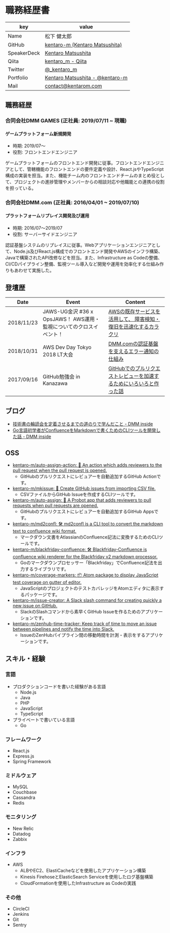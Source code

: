 # 職務経歴書
|key|value|
|---|-----|
|Name|松下 健太郎|
|GitHub|[kentaro-m \(Kentaro Matsushita\)](https://github.com/kentaro-m)|
|SpeakerDeck|[Kentaro Matsushita](https://speakerdeck.com/kentarom)|
|Qiita|[kentaro_m \- Qiita](https://qiita.com/kentaro_m)|
|Twitter|[@_kentaro_m](https://twitter.com/_kentaro_m)|
|Portfolio|[Kentaro Matsushita - @kentaro-m](https://kentarom.com/)|
|Mail|contact@kentarom.com|

## 職務経歴

### 合同会社DMM GAMES (正社員: 2019/07/11 ~ 現職)

#### ゲームプラットフォーム新規開発
* 時期: 2019/07〜
* 役割: フロントエンドエンジニア

ゲームプラットフォームのフロントエンド開発に従事。フロントエンドエンジニアとして、管轄機能のフロントエンドの要件定義や設計、React.jsやTypeScript構成の実装を担当。また、機能チーム内のフロントエンドチームのまとめ役として、プロジェクトの進捗管理やメンバーからの相談対応や他職能との連携の役割を担っている。

### 合同会社DMM.com (正社員: 2016/04/01 ~ 2019/07/10)

#### プラットフォームリプレイス開発及び運用
* 時期: 2016/07〜2019/07
* 役割: サーバーサイドエンジニア

認証基盤システムのリプレイスに従事。Webアプリケーションエンジニアとして、Node.js及びReact.js構成でのフロントエンド開発やAWSのインフラ構築、Javaで構築されたAPI改修などを担当。また、Infrastructure as Codeの整備、CI/CDパイプライン整備、監視ツール導入など開発や運用を効率化する仕組み作りもあわせて実施した。

## 登壇歴
|Date|Event|Content|
|----|-----|-------|
|2018/11/23|JAWS-UG金沢 #36 x OpsJAWS！ AWS運用・監視についてのクロスイベント！|[AWSの既存サービスを活用して、 障害検知・復旧を迅速化するカラクリ](https://speakerdeck.com/kentarom/jaws-ug-kanazawa-x-opsjaws)|
|2018/10/31|AWS Dev Day Tokyo 2018 LT大会|[DMM.comの認証基盤を支えるエラー通知の仕組み](https://speakerdeck.com/kentarom/aws-dev-day-tokyo-2018-lightning-talk)|
|2017/09/16|GitHub勉強会 in Kanazawa|[GitHubでのプルリクエストレビューを加速するためにいろいろと作った話](https://speakerdeck.com/kentarom/githubtefalsehururikuesutorehiyuwojia-su-surutameniiroirotozuo-tutahua)|

## ブログ
* [技術書の輪読会を定着させるまでの道のりで学んだこと - DMM inside](https://inside.dmm.com/entry/2018/10/02/rindokukai)
* [Go言語初学者がConfluenceをMarkdownで書くためのCLIツールを開発した話 - DMM inside](https://inside.dmm.com/entry/2018/05/28/golang-cli-tool)

## OSS
* [kentaro-m/auto-assign-action: 🤖 An action which adds reviewers to the pull request when the pull request is opened.](https://github.com/kentaro-m/auto-assign-action)
  * GitHubのプルリクエストにレビュアーを自動追加するGitHub Actionです。
* [kentaro-m/mkissue: 🎫 Create GitHub issues from importing CSV file.](https://github.com/kentaro-m/mkissue)
  * CSVファイルからGitHub Issueを作成するCLIツールです。
* [kentaro-m/auto-assign: 🤖 A Probot app that adds reviewers to pull requests when pull requests are opened.](https://github.com/kentaro-m/auto-assign)
  * GitHubのプルリクエストにレビュアーを自動追加するGitHub Appsです。
* [kentaro-m/md2confl: 🛠 md2confl is a CLI tool to convert the markdown text to confluence wiki format.](https://github.com/kentaro-m/md2confl)
  * マークダウン文書をAtlassianのConfluence記法に変換するためのCLIツールです。
* [kentaro-m/blackfriday-confluence: 🛠 Blackfriday-Confluence is confluence wiki renderer for the Blackfriday v2 markdown processor.](https://github.com/kentaro-m/blackfriday-confluence)
  * Goのマークダウンプロセッサー「Blackfriday」でConfluence記法を出力するライブラリです。
* [kentaro-m/coverage-markers: 📦 Atom package to display JavaScript test coverage on gutter of editor.](https://github.com/kentaro-m/coverage-markers)
  * JavaScriptのプロジェクトのテストカバレッジをAtomエディタに表示するパッケージです。
* [kentaro-m/issue-creator: A Slack slash command for creating quickly a new issue on GitHub.](https://github.com/kentaro-m/issue-creator)
  * SlackのSlashコマンドから素早くGitHub Issueを作るためのアプリケーションです。
* [kentaro-m/zenhub-time-tracker: Keep track of time to move an issue between pipelines and notify the time into Slack.](https://github.com/kentaro-m/zenhub-time-tracker)
  * IssueのZenHubパイプライン間の移動時間を計測・表示をするアプリケーションです。

## スキル・経験

### 言語
* プロダクションコードを書いた経験がある言語
  * Node.js
  * Java
  * PHP
  * JavaScript
  * TypeScript
* プライベートで書いている言語
  * Go

### フレームワーク
* React.js
* Express.js
* Spring Framework

### ミドルウェア
* MySQL
* Couchbase
* Cassandra
* Redis

### モニタリング
* New Relic
* Datadog
* Zabbix

### インフラ
* AWS
  * ALBやEC2、ElastiCacheなどを使用したアプリケーション構築
  * Kinesis FirehoseとElasticSearch Serviceを使用したログ基盤構築
  * CloudFormationを使用したInfrastructure as Codeの実践

### その他
* CircleCI
* Jenkins
* Git
* Sentry
